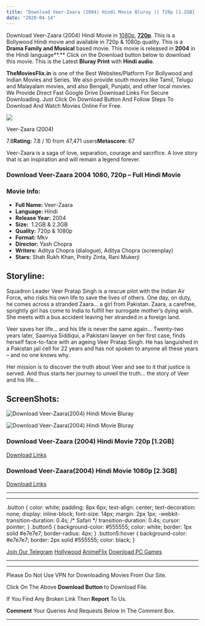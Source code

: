 ```yaml
---
title: "Download Veer-Zaara (2004) Hindi Movie Bluray || 720p [1.2GB] || 1080p [2.3GB]"
date: "2020-04-14"
---
```


Download Veer-Zaara (2004) Hindi Movie in [1080p](https://1moviesflix.com/1080p-movies/), [**720p**](https://1moviesflix.com/720p-movies/). This is a Bollywood Hindi movie and available in 720p & 1080p quality. This is a **Drama Family and Musical** based movie. This movie is released in **2004** in the Hindi language**.** Click on the Download button below to download this movie. This is the Latest **Bluray Print** with **Hindi audio**.

**TheMoviesFlix.in** is one of the Best Websites/Platform For Bollywood and Indian Movies and Series. We also provide south movies like Tamil, Telugu and Malayalam movies, and also Bengali, Punjabi, and other local movies. We Provide Direct Fast Google Drive Download Links For Secure Downloading. Just Click On Download Button And Follow Steps To Download And Watch Movies Online For Free.

[![](https://m.media-amazon.com/images/M/MV5BY2VlOTc4ZjctYjVlMS00NDYwLWEwZjctZmYzZmVkNGU5NjNjXkEyXkFqcGdeQXVyODE5NzE3OTE@._V1_SX300.jpg)](https://www.imdb.com/title/tt0420332/ "Veer-Zaara")

Veer-Zaara (2004)

7.8**Rating:** 7.8 / 10 from 47,471 users**Metascore:** 67

Veer-Zaara is a saga of love, separation, courage and sacrifice. A love story that is an inspiration and will remain a legend forever.

### Download Veer-Zaara 2004 1080, 720p – Full Hindi Movie

### Movie Info:

- **Full Name:** Veer-Zaara
- **Language:** Hindi
- **Release Year:** 2004
- **Size:**  1.2GB & 2.3GB
- **Quality:** 720p & 1080p
- **Format:** Mkv
- **Director:** Yash Chopra
- **Writers:** Aditya Chopra (dialogue), Aditya Chopra (screenplay)
- **Stars:** Shah Rukh Khan, Preity Zinta, Rani Mukerji

## Storyline:

Squadron Leader Veer Pratap Singh is a rescue pilot with the Indian Air Force, who risks his own life to save the lives of others. One day, on duty, he comes across a stranded Zaara… a girl from Pakistan. Zaara, a carefree, sprightly girl has come to India to fulfill her surrogate mother’s dying wish. She meets with a bus accident leaving her stranded in a foreign land.

Veer saves her life… and his life is never the same again… Twenty-two years later, Saamiya Siddiqui, a Pakistani lawyer on her first case, finds herself face-to-face with an ageing Veer Pratap Singh. He has languished in a Pakistan jail cell for 22 years and has not spoken to anyone all these years – and no one knows why.

Her mission is to discover the truth about Veer and see to it that justice is served. And thus starts her journey to unveil the truth… the story of Veer and his life…

## ScreenShots:

![Download Veer-Zaara(2004) Hindi Movie Bluray](https://extraimage.net/images/2019/04/09/f9120a29825635a55f302352cf70ad76.jpg)

![Download Veer-Zaara(2004) Hindi Movie Bluray](https://extraimage.net/images/2019/04/09/543b159ddf4336442b17696994e170e2.jpg)

### Download Veer-Zaara (2004) Hindi Movie 720p \[1.2GB\]

[Download Links](https://1moviesflix.com?a270777880=K2ozUmk0bXR3K0dsMC9WT3BCSjRhWUNTditaUEw1NGoxeVlFaFJFR2pRcStubExMUkZtNzQvQ0JZYldXemZ6V1pYeE9teFRqVTdiaTcwVnNrdXVRMFJENkRXRzJBY0ZjVnl2enhOdDdpOW89)

### Download Veer-Zaara(2004) Hindi Movie 1080p \[2.3GB\] 

[Download Links](https://1moviesflix.com?a270777880=K2ozUmk0bXR3K0dsMC9WT3BCSjRhWUNTditaUEw1NGoxeVlFaFJFR2pRcStubExMUkZtNzQvQ0JZYldXemZ6VzJOcmsxVFNNOGRkeUg5TGxPNUFFM2U2V1J5UjhDUStPRGJVOFIrUm9IN0E9)

* * *

* * *

.button { color: white; padding: 8px 6px; text-align: center; text-decoration: none; display: inline-block; font-size: 14px; margin: 2px 1px; -webkit-transition-duration: 0.4s; /\* Safari \*/ transition-duration: 0.4s; cursor: pointer; } .button5 { background-color: #555555; color: white; border: 1px solid #e7e7e7; border-radius: 4px; } .button5:hover { background-color: #e7e7e7; border: 2px solid #555555; color: black; }

[Join Our Telegram](http://gdrivepro.xyz/join.php) [Hollywood](https://moviesverse.com/) [AnimeFlix](https://animeflix.in/) [Download PC Games](https://gamesflix.net/)  

* * *

* * *

  

Please Do Not Use VPN for Downloading Movies From Our Site.

Click On The Above **Download Button** to Download File.

If You Find Any Broken Link Then **Report** To Us.

**Comment** Your Queries And Requests Below In The Comment Box.

* * *
